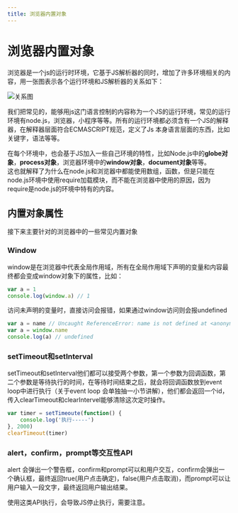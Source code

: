 ```yaml
---
title: 浏览器内置对象
---
```

# 浏览器内置对象

浏览器是一个js的运行时环境，它基于JS解析器的同时，增加了许多环境相关的内容，用一张图表示各个运行环境和JS解析器的关系如下：
  
<img :src="$withBase('/assets/img/browser.jpg')" alt="关系图">

我们把常见的，能够用js这门语言控制的内容称为一个JS的运行环境，常见的运行环境有node.js，浏览器，小程序等等。所有的运行环境都必须含有一个JS的解释器，在解释器层面符合ECMASCRIPT规范，定义了Js 本身语言层面的东西，比如关键字，语法等等。  
  
在每个环境中，也会基于JS加入一些自己环境的特性，比如Node.js中的**globe对象**，**process对象**，浏览器环境中的**window对象**，**document对象**等等。  
这也就解释了为什么在node.js和浏览器中都能使用数组，函数，但是只能在node.js环境中使用require加载模块，而不能在浏览器中使用的原因，因为require是node.js的环境中特有的内容。  
  
## 内置对象属性
 接下来主要针对的浏览器中的一些常见内置对象  
 ### Window
   
   window是在浏览器中代表全局作用域，所有在全局作用域下声明的变量和内容最终都会变成window对象下的属性，比如：  
   ```js
   var a = 1
   console.log(window.a) // 1
   ```
   访问未声明的变量时，直接访问会报错，如果通过window访问则会报undefined  
   ```js
   var a = name // Uncaught ReferenceError: name is not defined at <anonymous>:1:9
   var a = window.name
   console.log(a) // undefined
   ```
### setTimeout和setInterval
  
  setTimeout和setInterval他们都可以接受两个参数，第一个参数为回调函数，第二个参数是等待执行的时间，在等待时间结束之后，就会将回调函数放到event loop中进行执行（关于event loop 会单独抽一小节讲解），他们都会返回一个id，传入clearTimeout和clearIntervel能够清除这次定时操作。
  ```js
  var timer = setTimeoute(function() {
      console.log('执行-----')
  }, 2000)
  clearTimeout(timer)
  ```
  <!-- setIntervel丢帧待完善     -->
### alert，confirm，prompt等交互性API
  alert 会弹出一个警告框，confirm和prompt可以和用户交互，confirm会弹出一个确认框，最终返回true(用户点击确定)，false(用户点击取消)，而prompt可以让用户输入一段文字，最终返回用户输出结果。    
    
  使用这类API执行，会导致JS停止执行，需要注意。

